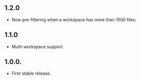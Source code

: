## 1.2.0

* Now pre-filtering when a workspace has more than 1000 files.

## 1.1.0

* Multi-workspace support.

## 1.0.0.

* First stable release.